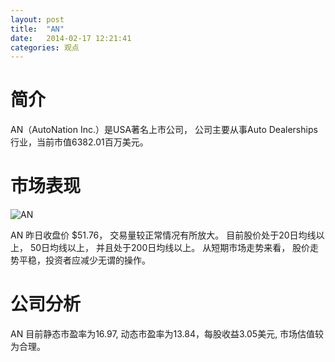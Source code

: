 ```yaml
---
layout: post
title:  "AN"
date:   2014-02-17 12:21:41
categories: 观点
---
```


# 简介
AN（AutoNation Inc.）是USA著名上市公司，
公司主要从事Auto Dealerships行业，当前市值6382.01百万美元。

# 市场表现

![AN](http://finviz.com/chart.ashx?t=AN&ty=c&ta=1&p=d&s=l)

AN 昨日收盘价 $51.76，
交易量较正常情况有所放大。
目前股价处于20日均线以上，
50日均线以上，
并且处于200日均线以上。
从短期市场走势来看，
股价走势平稳，投资者应减少无谓的操作。

# 公司分析
AN 目前静态市盈率为16.97, 动态市盈率为13.84，每股收益3.05美元,
市场估值较为合理。
